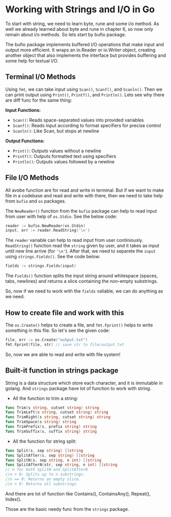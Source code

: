 # Working with Strings and I/O in Go

To start with string, we need to learn byte, rune and some i/o method. As well we already learned about byte and rune in chapter 6, so now only remain about i/o methods. So lets start by bufio package.

The bufio package implements buffered I/O operations that make input and output more efficient. It wraps an io.Reader or io.Writer object, creating another object that also implements the interface but provides buffering and some help for textual I/O.

## Terminal I/O Methods

Using `fmt`, we can take input using `Scan()`, `Scanf()`, and `Scanln()`. Then we can print output using `Print()`, `Printf()`, and `Println()`. Lets see why there are diff func for the same thing:

**Input Functions:**

- `Scan()`: Reads space-separated values into provided variables
- `Scanf()`: Reads input according to format specifiers for precise control
- `Scanln()`: Like Scan, but stops at newline

**Output Functions:**

- `Print()`: Outputs values without a newline
- `Printf()`: Outputs formatted text using specifiers
- `Println()`: Outputs values followed by a newline

## File I/O Methods

All avobe function are for read and write in terminal. But if we want to make file in a codebase and read and write with there, then we need to take help from `bufio` and `os` packages.

The `NewReader()` function from the `bufio` package can help to read input from user with help of `os.Stdin`. See the below code:

```go
reader := bufio.NewReader(os.Stdin)
input, err := reader.ReadString('\n')
```

The `reader` variable can help to read input from user continiously. `ReadString()` function read the `string` given by user, and it takes as input until new line arrive (for `'\n'`). After that, we need to separete the `input` using `strings.Fields()`. See the code below:

```go
fields := strings.Fields(input)
```

The `Fields()` function splits the input string around whitespace (spaces, tabs, newlines) and returns a slice containing the non-empty substrings.

So, now if we need to work with the `fields` valiable, we can do anything as we need.

## How to create file and work with this

The `os.Create()` helps to create a file, and `fmt.Fprint()` helps to write something in this file. So let's see the given code:

```go
file, err := os.Create("output.txt")
fmt.Fprint(file, str) // save str to file/output.txt
```

So, now we are able to read and write with file system!

## Built-it function in strings package

String is a data structure which store each character, and it is immutable in golang. And `strings` package have lot of function to work with string.

- All the function to trim a string:

```go
func Trim(s string, cutset string) string
func TrimLeft(s string, cutset string) string
func TrimRight(s string, cutset string) string
func TrimSpace(s string) string
func TrimPrefix(s, prefix string) string
func TrimSuffix(s, suffix string) string
```

- All the function for string split:

```go
func Split(s, sep string) []string
func SplitAfter(s, sep string) []string
func SplitN(s, sep string, n int) []string
func SplitAfterN(str, sep string, n int) []string
// n for both SplitN and SplitAfterN
//n > 0: Splits up to n substrings.
//n == 0: Returns an empty slice.
//n < 0: Returns all substrings.
```

And there are lot of function like Contains(), ContainsAny(), Repeat(), Index().

Those are the basic needy func from the `strings` package.
